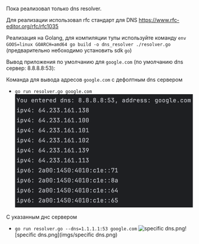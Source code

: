 Пока реализовал только dns resolver.

Для реализации использовал rfc стандарт для DNS https://www.rfc-editor.org/rfc/rfc1035

Реализация на Golang, для компиляции тулы используйте команду `env GOOS=linux GOARCH=amd64 go build -o dns_resolver ./resolver.go` (предварительно небоходимо установить sdk `go`)

Вывод приложения по умолчанию для `google.com` (по умолчанию dns сервер: 8.8.8.8:53):

Команда для вывода адресов `google.com` с дефолтным dns сервером 
- `go run resolver.go google.com`
![default_google.com_output.png](imgs/default_google.com_output.png)

С указанным днс сервером
- `go run resolver.go --dns=1.1.1.1:53 google.com`
![specific dns.png](imgs/specific%20dns.png)![specific dns.png](imgs/specific dns.png)